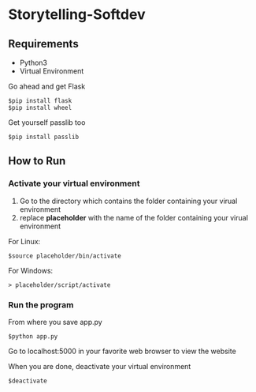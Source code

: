 # Storytelling-Softdev

## Requirements
* Python3 <br>
* Virtual Environment

Go ahead and get Flask
```
$pip install flask
$pip install wheel
```
Get yourself passlib too
```
$pip install passlib
```
## How to Run

### Activate your virtual environment 
1. Go to the directory which contains the folder containing your virual environment
2. replace **placeholder** with the name of the folder containing your virual environment

For Linux:
```
$source placeholder/bin/activate
```
For Windows:
```
> placeholder/script/activate
```
### Run the program

From where you save app.py
```
$python app.py
```
Go to localhost:5000 in your favorite web browser to view the website

When you are done, deactivate your virtual environment
```
$deactivate
```


